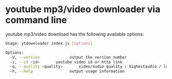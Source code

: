 # youtube mp3/video downloader via command line

youtube mp3/video download has the following available options:

```bash
Usage: ytdownloader index.js [options]

Options:
  -V, --version             output the version number
  -i, --id <id>       youtube video id or http link
  -q, --quality <quality>       video/audio quality : highestaudio / lowestaudio / highestvideo / lowestvideo
  -h, --help                output usage information
```
